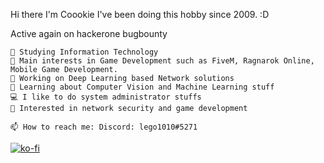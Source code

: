 Hi there I'm Coookie
I've been doing this hobby since 2009. :D

Active again on hackerone bugbounty

```
🏫 Studying Information Technology
🔎 Main interests in Game Development such as FiveM, Ragnarok Online, Mobile Game Development.
🔭 Working on Deep Learning based Network solutions
🌱 Learning about Computer Vision and Machine Learning stuff
💻 I like to do system administrator stuffs
🚩 Interested in network security and game development

📫 How to reach me: Discord: lego1010#5271
```

[![ko-fi](https://ko-fi.com/img/githubbutton_sm.svg)](https://ko-fi.com/N4N26EMH5)
